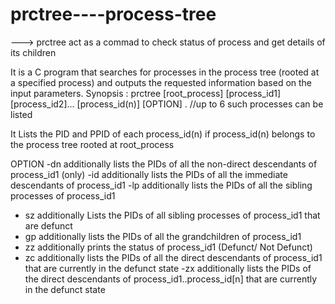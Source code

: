 # prctree----process-tree
---> prctree act as a commad to check status of process and get details of its children

It is a C program that searches for processes in the process tree (rooted at a specified
process) and outputs the requested information based on the input parameters.
Synopsis :
prctree [root_process] [process_id1] [process_id2]… [process_id(n)] [OPTION]
. //up to 6 such processes can be listed

It Lists the PID and PPID of each process_id(n) if process_id(n) belongs to the process
tree rooted at root_process

OPTION
-dn additionally lists the PIDs of all the non-direct descendants of process_id1 (only)
-id additionally lists the PIDs of all the immediate descendants of process_id1
-lp additionally lists the PIDs of all the sibling processes of process_id1
- sz additionally Lists the PIDs of all sibling processes of process_id1 that are defunct
- gp additionally lists the PIDs of all the grandchildren of process_id1
- zz additionally prints the status of process_id1 (Defunct/ Not Defunct)
- zc additionally lists the PIDs of all the direct descendants of process_id1 that are
currently in the defunct state
-zx additionally lists the PIDs of the direct descendants of process_id1..process_id[n]
that are currently in the defunct state
